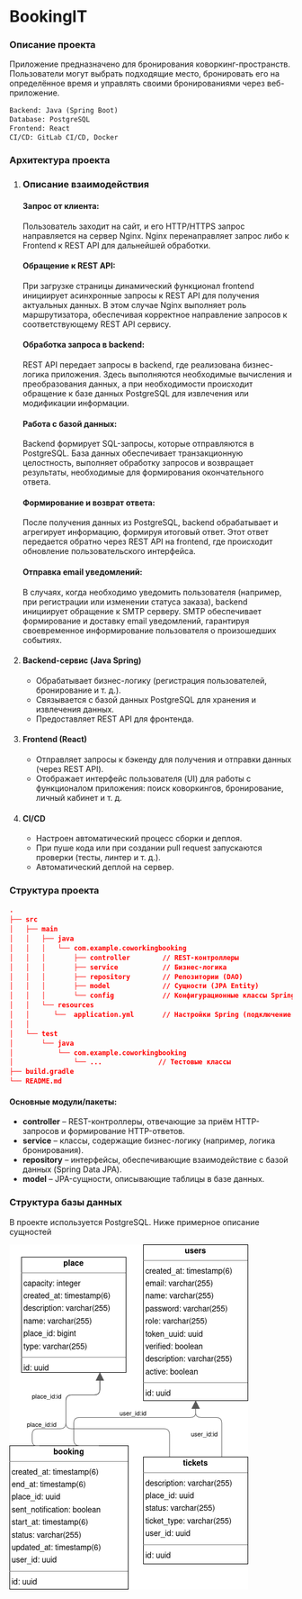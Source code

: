# **BookingIT** 

### Описание проекта

Приложение предназначено для бронирования коворкинг-пространств. Пользователи могут выбрать подходящие место, бронировать его на определённое время и управлять своими бронированиями через веб-приложение.

    Backend: Java (Spring Boot)
    Database: PostgreSQL
    Frontend: React
    CI/CD: GitLab CI/CD, Docker

### Архитектура проекта

1. ### Описание взаимодействия

   #### Запрос от клиента:
   Пользователь заходит на сайт, и его HTTP/HTTPS запрос направляется на сервер Nginx. Nginx перенаправляет запрос либо к Frontend к REST API для дальнейшей обработки.
   
   #### Обращение к REST API:
   При загрузке страницы динамический функционал frontend инициирует асинхронные запросы к REST API для получения актуальных данных. В этом случае Nginx выполняет роль маршрутизатора, обеспечивая корректное направление запросов к соответствующему REST API сервису.
   
   #### Обработка запроса в backend:
   REST API передает запросы в backend, где реализована бизнес-логика приложения. Здесь выполняются необходимые вычисления и преобразования данных, а при необходимости происходит обращение к базе данных PostgreSQL для извлечения или модификации информации.
   
   #### Работа с базой данных:
   Backend формирует SQL-запросы, которые отправляются в PostgreSQL. База данных обеспечивает транзакционную целостность, выполняет обработку запросов и возвращает результаты, необходимые для формирования окончательного ответа.
   
   #### Формирование и возврат ответа:
   После получения данных из PostgreSQL, backend обрабатывает и агрегирует информацию, формируя итоговый ответ. Этот ответ передается обратно через REST API на frontend, где происходит обновление пользовательского интерфейса.
   
   #### Отправка email уведомлений:
   В случаях, когда необходимо уведомить пользователя (например, при регистрации или изменении статуса заказа), backend инициирует обращение к SMTP серверу. SMTP обеспечивает формирование и доставку email уведомлений, гарантируя своевременное информирование пользователя о произошедших событиях.


2. #### Backend-сервис (Java Spring)

    * Обрабатывает бизнес-логику (регистрация пользователей, бронирование и т. д.).
    * Связывается с базой данных PostgreSQL для хранения и извлечения данных.
    * Предоставляет REST API для фронтенда.


2. #### Frontend (React)

    * Отправляет запросы к бэкенду для получения и отправки данных (через REST API).
    * Отображает интерфейс пользователя (UI) для работы с функционалом приложения: поиск коворкингов, бронирование, личный кабинет и т. д.


3. #### CI/CD

    * Настроен автоматический процесс сборки и деплоя.
    * При пуше кода или при создании pull request запускаются проверки (тесты, линтер и т. д.).
    * Автоматический деплой на сервер.

### Структура проекта

```json
.
├── src
│   ├── main
│   │   ├── java
│   │   │   └── com.example.coworkingbooking
│   │   │       ├── controller        // REST-контроллеры
│   │   │       ├── service           // Бизнес-логика
│   │   │       ├── repository        // Репозитории (DAO)
│   │   │       ├── model             // Сущности (JPA Entity)
│   │   │       └── config            // Конфигурационные классы Spring
│   │   └── resources
│   │      └──  application.yml       // Настройки Spring (подключение к БД и т.д.)
│   │       
│   └── test
│       └── java
│           └── com.example.coworkingbooking
│               └── ...              // Тестовые классы
├── build.gradle
└── README.md
```

#### Основные модули/пакеты:

* **controller** – REST-контроллеры, отвечающие за приём HTTP-запросов и формирование HTTP-ответов.
* **service** – классы, содержащие бизнес-логику (например, логика бронирования).
* **repository** – интерфейсы, обеспечивающие взаимодействие с базой данных (Spring Data JPA).
* **model** – JPA-сущности, описывающие таблицы в базе данных.


### Структура базы данных
В проекте используется PostgreSQL. Ниже примерное описание сущностей


![exported_from_idea.drawio(1).png](exported_from_idea.drawio%281%29.png)
